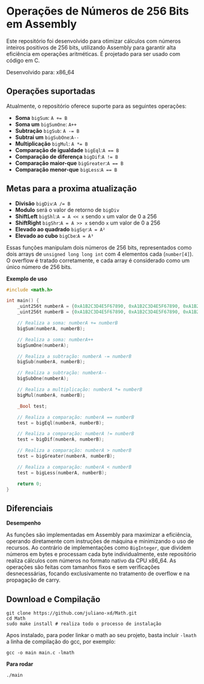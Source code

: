 # Operações de Números de 256 Bits em Assembly

Este repositório foi desenvolvido para otimizar cálculos com números inteiros positivos de 256 bits, utilizando Assembly para garantir alta eficiência em operações aritméticas. É projetado para ser usado com código em C.

Desenvolvido para: x86_64

## Operações suportadas

Atualmente, o repositório oferece suporte para as seguintes operações:
* **Soma**      `bigSum`: `A += B`
* **Soma um**      `bigSumOne`: `A++`
* **Subtração**      `bigSub`: `A -= B`
* **Subtrai um**      `bigSubOne`:`A--`
* **Multiplicação**      `bigMul`: `A *= B`
* **Comparação de igualdade**      `bigEql`:`A == B`
* **Comparação de diferença**      `bigDif`:`A != B`
* **Comparação maior-que**      `bigGreater`:`A == B`
* **Comparação menor-que**      `bigLess`:`A == B`

## Metas para a proxima atualização
* **Divisão**      `bigDiv`:`A /= B`
* **Modulo**      será o valor de retorno de `bigDiv`
* **ShiftLeft**      `bigShl`:`A = A << x` sendo `x` um valor de 0 a 256
* **ShiftRight**      `bigShr`:`A = A >> x` sendo `x` um valor de 0 a 256
* **Elevado ao quadrado**      `bigSqr`:`A = A²`
* **Elevado ao cubo**      `bigCbe`:`A = A³`

Essas funções manipulam dois números de 256 bits, representados como dois arrays de `unsigned long long int` com 4 elementos cada (`number[4]`). O overflow é tratado corretamente, e cada array é considerado como um único número de 256 bits.

**Exemplo de uso**
```c
#include <math.h>

int main() {
    _uint256t numberA = {0xA1B2C3D4E5F67890, 0xA1B2C3D4E5F67890, 0xA1B2C3D4E5F67890, 0xA1B2C3D4E5F67897};
    _uint256t numberB = {0xA1B2C3D4E5F67890, 0xA1B2C3D4E5F67890, 0xA1B2C3D4E5F67890, 0xA1B2C3D4E5F67897};

    // Realiza a soma: numberA += numberB
    bigSum(numberA, numberB);

    // Realiza a soma: numberA++
    bigSumOne(numberA);

    // Realiza a subtração: numberA -= numberB
    bigSub(numberA, numberB);

    // Realiza a subtração: numberA--
    bigSubOne(numberA);    

    // Realiza a multiplicação: numberA *= numberB
    bigMul(numberA, numberB);

    _Bool test;

    // Realiza a comparação: numberA == numberB
    test = bigEql(numberA, numberB);

    // Realiza a comparação: numberA != numberB
    test = bigDif(numberA, numberB);

    // Realiza a comparação: numberA > numberB
    test = bigGreater(numberA, numberB);

    // Realiza a comparação: numberA < numberB
    test = bigLess(numberA, numberB);

    return 0;
}

```


## Diferenciais

**Desempenho**

As funções são implementadas em Assembly para maximizar a eficiência, operando diretamente com instruções de máquina e minimizando o uso de recursos. Ao contrário de implementações como `BigInteger`, que dividem números em bytes e processam cada byte individualmente, este repositório realiza cálculos com números no formato nativo da CPU x86_64. As operações são feitas com tamanhos fixos e sem verificações desnecessárias, focando exclusivamente no tratamento de overflow e na propagação de carry.

## Download e Compilação

```shell
git clone https://github.com/juliano-xd/Math.git
cd Math
sudo make install # realiza todo o processo de instalação
```
Apos instalado, para poder linkar o math ao seu projeto, basta incluir `-lmath` a linha de compilação do gcc, por exemplo:

```shell
gcc -o main main.c -lmath
```

**Para rodar**
```shell
./main
```


